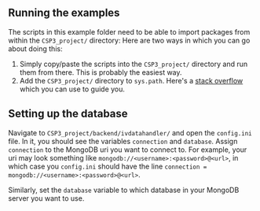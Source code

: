 ## Running the examples

The scripts in this example folder need to be able to import packages from within the
`CSP3_project/` directory:
Here are two ways in which you can go about doing this: 
1. Simply copy/paste the scripts into the `CSP3_project/` directory and run them from there. 
This is probably the easiest way.
2. Add the `CSP3_project/` directory to `sys.path`. 
Here's a [stack overflow](https://stackoverflow.com/a/4383597) which you can use to guide you.

## Setting up the database

Navigate to `CSP3_project/backend/ivdatahandler/` and open the `config.ini` file.
In it, you should see the variables `connection` and `database`. Assign `connection` to the MongoDB
uri you want to connect to. For example, your uri may look something like `mongodb://<username>:<password>@<url>`,
in which case you `config.ini` should have the line `connection = mongodb://<username>:<password>@<url>`.


Similarly, set the `database` variable to which database in your MongoDB server you want to use.

